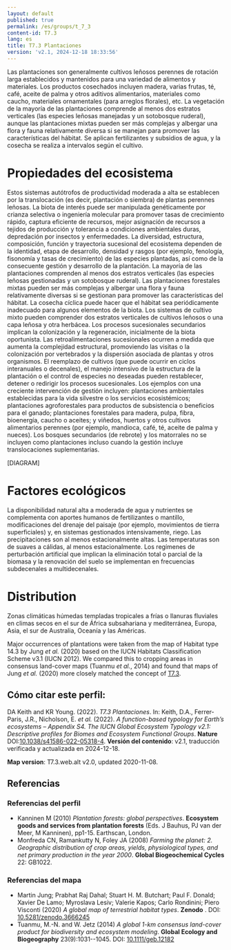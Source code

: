 ```yaml
---
layout: default
published: true
permalink: /es/groups/t_7_3
content-id: T7.3
lang: es
title: T7.3 Plantaciones
version: 'v2.1, 2024-12-18 18:33:56'
---
```


Las plantaciones son generalmente cultivos leñosos perennes de rotación larga establecidos y mantenidos para una variedad de alimentos y materiales. Los productos cosechados incluyen madera, varias frutas, té, café, aceite de palma y otros aditivos alimentarios, materiales como caucho, materiales ornamentales (para arreglos florales), etc. La vegetación de la mayoría de las plantaciones comprende al menos dos estratos verticales (las especies leñosas manejadas y un sotobosque ruderal), aunque las plantaciones mixtas pueden ser más complejas y albergar una flora y fauna relativamente diversa si se manejan para promover las características del hábitat. Se aplican fertilizantes y subsidios de agua, y la cosecha se realiza a intervalos según el cultivo.

# Propiedades del ecosistema
 
Estos sistemas autótrofos de productividad moderada a alta se establecen por la translocación (es decir, plantación o siembra) de plantas perennes leñosas. La biota de interés puede ser manipulada genéticamente por crianza selectiva o ingeniería molecular para promover tasas de crecimiento rápido, captura eficiente de recursos, mejor asignación de recursos a tejidos de producción y tolerancia a condiciones ambientales duras, depredación por insectos y enfermedades. La diversidad, estructura, composición, función y trayectoria sucesional del ecosistema dependen de la identidad, etapa de desarrollo, densidad y rasgos (por ejemplo, fenología, fisonomía y tasas de crecimiento) de las especies plantadas, así como de la consecuente gestión y desarrollo de la plantación. La mayoría de las plantaciones comprenden al menos dos estratos verticales (las especies leñosas gestionadas y un sotobosque ruderal). Las plantaciones forestales mixtas pueden ser más complejas y albergar una flora y fauna relativamente diversas si se gestionan para promover las características del hábitat. La cosecha cíclica puede hacer que el hábitat sea periódicamente inadecuado para algunos elementos de la biota. Los sistemas de cultivo mixto pueden comprender dos estratos verticales de cultivos leñosos o una capa leñosa y otra herbácea. Los procesos sucesionales secundarios implican la colonización y la regeneración, inicialmente de la biota oportunista. Las retroalimentaciones sucesionales ocurren a medida que aumenta la complejidad estructural, promoviendo las visitas o la colonización por vertebrados y la dispersión asociada de plantas y otros organismos. El reemplazo de cultivos (que puede ocurrir en ciclos interanuales o decenales), el manejo intensivo de la estructura de la plantación o el control de especies no deseadas pueden restablecer, detener o redirigir los procesos sucesionales. Los ejemplos con una creciente intervención de gestión incluyen: plantaciones ambientales establecidas para la vida silvestre o los servicios ecosistémicos; plantaciones agroforestales para productos de subsistencia o beneficios para el ganado; plantaciones forestales para madera, pulpa, fibra, bioenergía, caucho o aceites; y viñedos, huertos y otros cultivos alimentarios perennes (por ejemplo, mandioca, café, té, aceite de palma y nueces). Los bosques secundarios (de rebrote) y los matorrales no se incluyen como plantaciones incluso cuando la gestión incluye translocaciones suplementarias.

[DIAGRAM]

# Factores ecológicos
 
La disponibilidad natural alta a moderada de agua y nutrientes se complementa con aportes humanos de fertilizantes o mantillo, modificaciones del drenaje del paisaje (por ejemplo, movimientos de tierra superficiales) y, en sistemas gestionados intensivamente, riego. Las precipitaciones son al menos estacionalmente altas. Las temperaturas son de suaves a cálidas, al menos estacionalmente. Los regímenes de perturbación artificial que implican la eliminación total o parcial de la biomasa y la renovación del suelo se implementan en frecuencias subdecenales a multidecenales.
 
# Distribution
 
Zonas climáticas húmedas templadas tropicales a frías o llanuras fluviales en climas secos en el sur de África subsahariana y mediterránea, Europa, Asia, el sur de Australia, Oceanía y las Américas.

Major occurrences of plantations were taken from the map of Habitat type 14.3 by Jung _et al._ (2020) based on the IUCN Habitats Classification Scheme v3.1 (IUCN 2012). We compared this to cropping areas in consensus land-cover maps (Tuanmu _et al._, 2014) and found that maps of Jung _et al._ (2020) more closely matched the concept of [T7.3](/explore/groups/T7.3).

## Cómo citar este perfil:

DA Keith and KR Young. (2022). *T7.3 Plantaciones*. In: Keith, D.A., Ferrer-Paris, J.R., Nicholson, E. *et al.* (2022). *A function-based typology for Earth’s ecosystems – Appendix S4. The IUCN Global Ecosystem Typology v2.1: Descriptive profiles for Biomes and Ecosystem Functional Groups*. **Nature** DOI:[10.1038/s41586-022-05318-4](https://doi.org/10.1038/s41586-022-05318-4).
**Versión del contenido**: v2.1, traducción verificada y actualizada en 2024-12-18.

**Map version**: T7.3.web.alt v2.0, updated 2020-11-08.

## Referencias

### Referencias del perfil
* Kanninen M  (2010) *Plantation forests: global perspectives*. **Ecosystem goods and services from plantation forests** (Eds. J Bauhus, PJ van der Meer, M Kanninen), pp1-15. Earthscan, London.
* Monfreda CN, Ramankutty N, Foley JA  (2008) *Farming the planet: 2. Geographic distribution of crop areas, yields, physiological types, and net primary production in the year 2000*. **Global Biogeochemical Cycles** 22: GB1022.

### Referencias del mapa
* Martin Jung; Prabhat Raj Dahal; Stuart H. M. Butchart; Paul F. Donald;  Xavier De Lamo;  Myroslava Lesiv;  Valerie Kapos; Carlo Rondinini;  Piero Visconti (2020) *A global map of terrestrial habitat types*. **Zenodo** . DOI: [10.5281/zenodo.3666245](http://doi.org/10.5281/zenodo.3666245)
* Tuanmu, M.-N. and W. Jetz (2014) *A global 1-km consensus land-cover product for biodiversity and ecosystem modeling*. **Global Ecology and Biogeography** 23(9):1031--1045. DOI: [10.1111/geb.12182](http://doi.org/10.1111/geb.12182)
